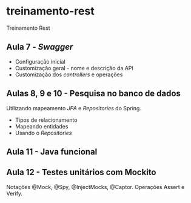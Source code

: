 # treinamento-rest
Treinamento Rest

## Aula 7 - *Swagger*
  * Configuração inicial
  * Customização geral - nome e descrição da API
  * Customização dos *controllers* e operações

## Aulas 8, 9 e 10 - Pesquisa no banco de dados

Utilizando mapeamento *JPA* e *Repositories* do Spring.

 * Tipos de relacionamento
 * Mapeando entidades
 * Usando o *Repositories*

## Aula 11 - Java funcional

## Aula 12 - Testes unitários com Mockito

Notações @Mock, @Spy, @InjectMocks, @Captor.
Operações Assert e Verify.